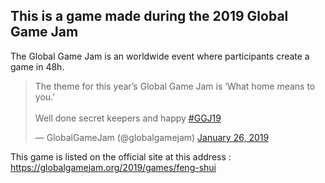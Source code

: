 ## This is a game made during the 2019 Global Game Jam

The Global Game Jam is an worldwide event where participants create a game in 48h.

<blockquote class="twitter-tweet" data-lang="en"><p lang="en" dir="ltr">The theme for this year’s Global Game Jam is ‘What home means to you.’<br><br>Well done secret keepers and happy <a href="https://twitter.com/hashtag/GGJ19?src=hash&amp;ref_src=twsrc%5Etfw">#GGJ19</a></p>&mdash; GlobalGameJam (@globalgamejam) <a href="https://twitter.com/globalgamejam/status/1089016923776462849?ref_src=twsrc%5Etfw">January 26, 2019</a></blockquote>

This game is listed on the official site at this address : https://globalgamejam.org/2019/games/feng-shui
